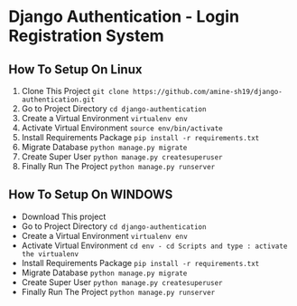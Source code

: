 # Django Authentication - Login Registration System

## How To Setup On Linux
1. Clone This Project `git clone https://github.com/amine-sh19/django-authentication.git`
2. Go to Project Directory `cd django-authentication`
3. Create a Virtual Environment `virtualenv env`
4. Activate Virtual Environment `source env/bin/activate`
5. Install Requirements Package `pip install -r requirements.txt`
6. Migrate Database `python manage.py migrate`
7. Create Super User `python manage.py createsuperuser`
8. Finally Run The Project `python manage.py runserver`

## How To Setup On WINDOWS

- Download This project 
- Go to Project Directory `cd django-authentication`
- Create a Virtual Environment `virtualenv env`
- Activate Virtual Environment `cd env - cd Scripts and type : activate the virtualenv`
- Install Requirements Package `pip install -r requirements.txt`
- Migrate Database `python manage.py migrate`
- Create Super User `python manage.py createsuperuser`
- Finally Run The Project `python manage.py runserver`